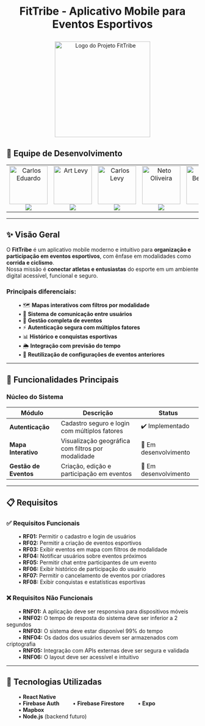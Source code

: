 # <p align="center">FitTribe - Aplicativo Mobile para Eventos Esportivos</p>

<p align="center">
  <img src="FitTribe-logo-Img.png" alt="Logo do Projeto FitTribe" width="250"/>
</p>

## 👥 Equipe de Desenvolvimento

<table align="center">
  <tr>
    <td align="center">
      <a href="https://github.com/cadu321r">
        <img src="https://avatars.githubusercontent.com/u/154270394?v=4" width="100px;" alt="Carlos Eduardo"/><br />
        <img src="https://img.shields.io/static/v1?label=&message=Carlos%20Eduardo&color=1E3A8A&style=for-the-badge&logo=github"/>
      </a>
    </td>
    <td align="center">
      <a href="https://github.com/ArtLevy">
        <img src="https://github.com/ArtLevy.png" width="100px;" alt="Art Levy"/><br />
        <img src="https://img.shields.io/static/v1?label=&message=Art%20Levy&color=1E3A8A&style=for-the-badge&logo=github"/>
      </a>
    </td>
    <td align="center">
      <a href="https://github.com/CarlosLevyM">
        <img src="https://github.com/CarlosLevyM.png" width="100px;" alt="Carlos Levy"/><br />
        <img src="https://img.shields.io/static/v1?label=&message=Carlos%20Levy&color=1E3A8A&style=for-the-badge&logo=github"/>
      </a>
    </td>
    <td align="center">
      <a href="https://github.com/oliveriraneto">
        <img src="https://github.com/oliveriraneto.png" width="100px;" alt="Neto Oliveira"/><br />
        <img src="https://img.shields.io/static/v1?label=&message=Neto%20Oliveira&color=1E3A8A&style=for-the-badge&logo=github"/>
      </a>
    </td>
    <td align="center">
      <a href="https://github.com/UlissesBernardo">
        <img src="https://github.com/UlissesBernardo.png" width="100px;" alt="Ulisses Bernardo"/><br />
        <img src="https://img.shields.io/static/v1?label=&message=Ulisses%20Bernardo&color=1E3A8A&style=for-the-badge&logo=github"/>
      </a>
    </td>
  </tr>
</table>

---

## ✨ Visão Geral

O **FitTribe** é um aplicativo mobile moderno e intuitivo para **organização e participação em eventos esportivos**, com ênfase em modalidades como **corrida e ciclismo**.  
Nossa missão é **conectar atletas e entusiastas** do esporte em um ambiente digital acessível, funcional e seguro.

### Principais diferenciais:

&nbsp;&nbsp;&nbsp;&nbsp;&nbsp;&nbsp;&nbsp;&nbsp;• 🗺️ **Mapas interativos com filtros por modalidade**  
&nbsp;&nbsp;&nbsp;&nbsp;&nbsp;&nbsp;&nbsp;&nbsp;• 💬 **Sistema de comunicação entre usuários**  
&nbsp;&nbsp;&nbsp;&nbsp;&nbsp;&nbsp;&nbsp;&nbsp;• 📅 **Gestão completa de eventos**  
&nbsp;&nbsp;&nbsp;&nbsp;&nbsp;&nbsp;&nbsp;&nbsp;• ⚡ **Autenticação segura com múltiplos fatores**  
&nbsp;&nbsp;&nbsp;&nbsp;&nbsp;&nbsp;&nbsp;&nbsp;• 📊 **Histórico e conquistas esportivas**  
&nbsp;&nbsp;&nbsp;&nbsp;&nbsp;&nbsp;&nbsp;&nbsp;• 🌦️ **Integração com previsão do tempo**  
&nbsp;&nbsp;&nbsp;&nbsp;&nbsp;&nbsp;&nbsp;&nbsp;• 🔄 **Reutilização de configurações de eventos anteriores**

---

## 🚀 Funcionalidades Principais

### Núcleo do Sistema

| Módulo              | Descrição                                            | Status                |
|---------------------|------------------------------------------------------|------------------------|
| **Autenticação**     | Cadastro seguro e login com múltiplos fatores        | ✔️ Implementado         |
| **Mapa Interativo**  | Visualização geográfica com filtros por modalidade   | 🚧 Em desenvolvimento   |
| **Gestão de Eventos**| Criação, edição e participação em eventos            | 🚧 Em desenvolvimento   |

---

## 📋 Requisitos

### ✅ Requisitos Funcionais

&nbsp;&nbsp;&nbsp;&nbsp;&nbsp;&nbsp;&nbsp;&nbsp;• **RF01:** Permitir o cadastro e login de usuários  
&nbsp;&nbsp;&nbsp;&nbsp;&nbsp;&nbsp;&nbsp;&nbsp;• **RF02:** Permitir a criação de eventos esportivos  
&nbsp;&nbsp;&nbsp;&nbsp;&nbsp;&nbsp;&nbsp;&nbsp;• **RF03:** Exibir eventos em mapa com filtros de modalidade  
&nbsp;&nbsp;&nbsp;&nbsp;&nbsp;&nbsp;&nbsp;&nbsp;• **RF04:** Notificar usuários sobre eventos próximos  
&nbsp;&nbsp;&nbsp;&nbsp;&nbsp;&nbsp;&nbsp;&nbsp;• **RF05:** Permitir chat entre participantes de um evento  
&nbsp;&nbsp;&nbsp;&nbsp;&nbsp;&nbsp;&nbsp;&nbsp;• **RF06:** Exibir histórico de participação do usuário  
&nbsp;&nbsp;&nbsp;&nbsp;&nbsp;&nbsp;&nbsp;&nbsp;• **RF07:** Permitir o cancelamento de eventos por criadores  
&nbsp;&nbsp;&nbsp;&nbsp;&nbsp;&nbsp;&nbsp;&nbsp;• **RF08:** Exibir conquistas e estatísticas esportivas

### ❌ Requisitos Não Funcionais

&nbsp;&nbsp;&nbsp;&nbsp;&nbsp;&nbsp;&nbsp;&nbsp;• **RNF01:** A aplicação deve ser responsiva para dispositivos móveis  
&nbsp;&nbsp;&nbsp;&nbsp;&nbsp;&nbsp;&nbsp;&nbsp;• **RNF02:** O tempo de resposta do sistema deve ser inferior a 2 segundos  
&nbsp;&nbsp;&nbsp;&nbsp;&nbsp;&nbsp;&nbsp;&nbsp;• **RNF03:** O sistema deve estar disponível 99% do tempo  
&nbsp;&nbsp;&nbsp;&nbsp;&nbsp;&nbsp;&nbsp;&nbsp;• **RNF04:** Os dados dos usuários devem ser armazenados com criptografia  
&nbsp;&nbsp;&nbsp;&nbsp;&nbsp;&nbsp;&nbsp;&nbsp;• **RNF05:** Integração com APIs externas deve ser segura e validada  
&nbsp;&nbsp;&nbsp;&nbsp;&nbsp;&nbsp;&nbsp;&nbsp;• **RNF06:** O layout deve ser acessível e intuitivo

---

## 📱 Tecnologias Utilizadas

&nbsp;&nbsp;&nbsp;&nbsp;&nbsp;&nbsp;&nbsp;&nbsp;• **React Native**  
&nbsp;&nbsp;&nbsp;&nbsp;&nbsp;&nbsp;&nbsp;&nbsp;• **Firebase Auth**
&nbsp;&nbsp;&nbsp;&nbsp;&nbsp;&nbsp;&nbsp;&nbsp;• **Firebase Firestore** 
&nbsp;&nbsp;&nbsp;&nbsp;&nbsp;&nbsp;&nbsp;&nbsp;• **Expo**  
&nbsp;&nbsp;&nbsp;&nbsp;&nbsp;&nbsp;&nbsp;&nbsp;• **Mapbox**  
&nbsp;&nbsp;&nbsp;&nbsp;&nbsp;&nbsp;&nbsp;&nbsp;• **Node.js** (backend futuro)
